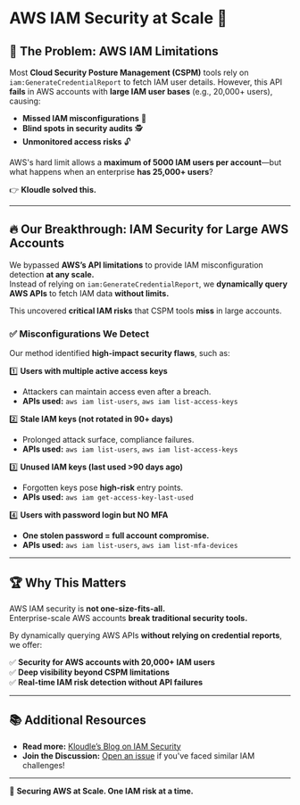 # AWS IAM Security at Scale 🚀

## 🛑 The Problem: AWS IAM Limitations

Most **Cloud Security Posture Management (CSPM)** tools rely on `iam:GenerateCredentialReport` to fetch IAM user details. However, this API **fails** in AWS accounts with **large IAM user bases** (e.g., 20,000+ users), causing:

- **Missed IAM misconfigurations** 🚨  
- **Blind spots in security audits** 🕵️  
- **Unmonitored access risks** 🔓  

AWS's hard limit allows a **maximum of 5000 IAM users per account**—but what happens when an enterprise **has 25,000+ users**?  

👉 **Kloudle solved this.**  

---

## 🔥 Our Breakthrough: IAM Security for Large AWS Accounts

We bypassed **AWS’s API limitations** to provide IAM misconfiguration detection **at any scale.**  
Instead of relying on `iam:GenerateCredentialReport`, we **dynamically query AWS APIs** to fetch IAM data **without limits.**  

This uncovered **critical IAM risks** that CSPM tools **miss** in large accounts.  

### ✅ **Misconfigurations We Detect**
Our method identified **high-impact security flaws**, such as:

1️⃣ **Users with multiple active access keys**  
   - Attackers can maintain access even after a breach.  
   - **APIs used:** `aws iam list-users`, `aws iam list-access-keys`  

2️⃣ **Stale IAM keys (not rotated in 90+ days)**  
   - Prolonged attack surface, compliance failures.  
   - **APIs used:** `aws iam list-users`, `aws iam list-access-keys`  

3️⃣ **Unused IAM keys (last used >90 days ago)**  
   - Forgotten keys pose **high-risk** entry points.  
   - **APIs used:** `aws iam get-access-key-last-used`  

4️⃣ **Users with password login but NO MFA**  
   - **One stolen password = full account compromise.**  
   - **APIs used:** `aws iam list-users`, `aws iam list-mfa-devices`  

---

## 🏆 **Why This Matters**
AWS IAM security is **not one-size-fits-all.**  
Enterprise-scale AWS accounts **break traditional security tools.**  

By dynamically querying AWS APIs **without relying on credential reports**, we offer:  

✅ **Security for AWS accounts with 20,000+ IAM users**  
✅ **Deep visibility beyond CSPM limitations**  
✅ **Real-time IAM risk detection without API failures**  

---

## 📚 Additional Resources

- **Read more:** [Kloudle’s Blog on IAM Security](https://kloudle.com/blog/kloudle-wins-digitalocean-enterprise-customer-unique-iam-capability/)
- **Join the Discussion:** [Open an issue](https://github.com/your-org/aws-iam-large-account-security/issues) if you've faced similar IAM challenges!

---

🚀 **Securing AWS at Scale. One IAM risk at a time.**


